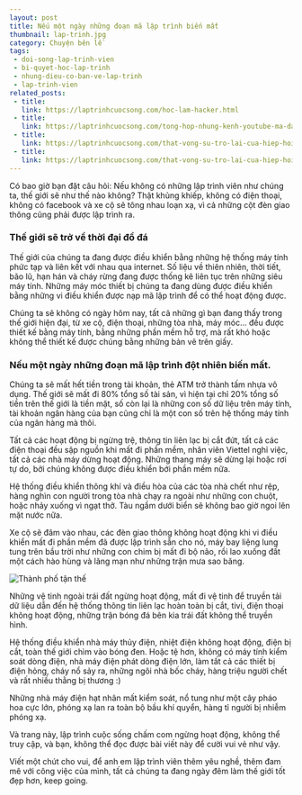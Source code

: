 ```yaml
---
layout: post
title: Nếu một ngày những đoạn mã lập trình biến mất
thumbnail: lap-trinh.jpg
category: Chuyện bên lề
tags:
 - doi-song-lap-trinh-vien
 - bi-quyet-hoc-lap-trinh
 - nhung-dieu-co-ban-ve-lap-trinh
 - lap-trinh-vien
related_posts:
 - title: 
   link: https://laptrinhcuocsong.com/hoc-lam-hacker.html
 - title: 
   link: https://laptrinhcuocsong.com/tong-hop-nhung-kenh-youtube-ma-dan-cong-nghe-nen-theo-doi-phan-2.html
 - title: 
   link: https://laptrinhcuocsong.com/that-vong-su-tro-lai-cua-hiep-hoi-hacker-viet-nam-hva.html
 - title: 
   link: https://laptrinhcuocsong.com/that-vong-su-tro-lai-cua-hiep-hoi-hacker-viet-nam-hva.html
---
```


Có bao giờ bạn đặt câu hỏi: Nếu không có những lập trình viên như chúng ta, thế giới sẽ như thế nào không? Thật khủng khiếp, không có điện thoại, không có facebook và xe cộ sẽ tông nhau loạn xạ, vì cả những cột đèn giao thông cũng phải được lập trình ra.

### Thế giới sẽ trở về thời đại đồ đá

Thế giới của chúng ta đang được điều khiển bằng những hệ thống máy tính phức tạp và liên kết với nhau qua internet. Số liệu về thiên nhiên, thời tiết, bão lũ, hạn hán và cháy rừng đang được thống kê liên tục trên những siêu máy tính. Những máy móc thiết bị chúng ta đang dùng được điều khiển bằng những vi điều khiển được nạp mã lập trình để có thể hoạt động được.

Chúng ta sẽ không có ngày hôm nay, tất cả những gì bạn đang thấy trong thế giới hiện đại, từ xe cộ, điện thoại, những tòa nhà, máy móc... đều được thiết kế bằng máy tính, bằng những phần mềm hỗ trợ, mà rất khó hoặc không thể thiết kế được chúng bằng những bản vẽ trên giấy.

### Nếu một ngày những đoạn mã lập trình đột nhiên biến mất.

Chúng ta sẽ mất hết tiền trong tài khoản, thẻ ATM trở thành tấm nhựa vô dụng. Thế giới sẽ mất đi 80% tổng số tài sản, vì hiện tại chỉ 20% tổng số tiền trên thế giới là tiền mặt, số còn lại là những con số dữ liệu trên máy tính, tài khoản ngân hàng của bạn cũng chỉ là một con số trên hệ thống máy tính của ngân hàng mà thôi.

Tất cả các hoạt động bị ngừng trệ, thông tin liên lạc bị cắt đứt, tất cả các điện thoại đều sập nguồn khi mất đi phần mềm, nhân viên Viettel nghỉ việc, tất cả các nhà máy dừng hoạt động. Những thang máy sẽ dừng lại hoặc rơi tự do, bởi chúng không được điều khiển bới phần mềm nữa.

Hệ thống điều khiển thông khí và điều hòa của các tòa nhà chết như rệp, hàng nghìn con người trong tòa nhà chạy ra ngoài như những con chuột, hoặc nhảy xuống vì ngạt thở. Tàu ngầm dưới biển sẽ không bao giờ ngoi lên mặt nước nữa.

Xe cộ sẽ đâm vào nhau, các đèn giao thông không hoạt động khi vi điều khiển mất đi phần mềm đã được lập trình sẵn cho nó, máy bay liệng lung tung trên bầu trời như những con chim bị mất đi bộ não, rồi lao xuống đất một cách hào hùng và lãng mạn như những trận mưa sao băng.

![Thành phố tận thế](images/thanh-pho-tan-the.jpg)

Những vệ tinh ngoài trái đất ngừng hoạt động, mất đi vệ tinh để truyền tải dữ liệu dẫn đến hệ thống thông tin liên lạc hoàn toàn bị cắt, tivi, điện thoại không hoạt động, những trận bóng đá bên kia trái đất không thể truyền hình.

Hệ thống điều khiển nhà máy thủy điện, nhiệt điện không hoạt động, điện bị cắt, toàn thế giới chìm vào bóng đen. Hoặc tệ hơn, không có máy tính kiểm soát dòng điện, nhà máy điện phát dòng điện lớn, làm tất cả các thiết bị điện hỏng, cháy nổ sảy ra, những ngôi nhà bốc cháy, hàng triệu người chết và rất nhiều thằng bị thương :)

Những nhà máy điện hạt nhân mất kiểm soát, nổ tung như một cây pháo hoa cực lớn,  phóng xạ lan ra toàn bộ bầu khí quyển, hàng tỉ người bị nhiễm phóng xạ.

Và trang này, lập trình cuộc sống chấm com ngừng hoạt động, không thể truy cập, và bạn, không thể đọc được bài viết này để cười vui vẻ như vậy.

Viết một chút cho vui, để anh em lập trình viên thêm yêu nghề, thêm đam mê với công việc của mình, tất cả chúng ta đang ngày đêm làm thế giới tốt đẹp hơn, keep going.
